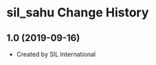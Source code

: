 sil_sahu Change History
====================

1.0 (2019-09-16)
----------------
* Created by SIL International
